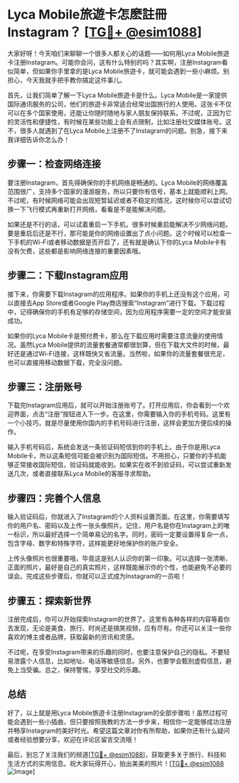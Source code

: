 # Lyca Mobile旅遊卡怎麽註冊Instagram？ [[TG💪+ @esim1088](https://t.me/s/esim1088)]

大家好呀！今天咱们来聊聊一个很多人都关心的话题——如何用Lyca Mobile旅遊卡注册Instagram。可能你会问，这有什么特别的吗？其实啊，注册Instagram看似简单，但如果你手里拿的是Lyca Mobile旅遊卡，就可能会遇到一些小麻烦。别担心，今天我就手把手教你搞定这件事儿。

首先，让我们简单了解一下Lyca Mobile旅遊卡是什么。Lyca Mobile是一家提供国际通讯服务的公司，他们的旅遊卡非常适合经常出国旅行的人使用。这张卡不仅可以在多个国家使用，还能让你随时随地与家人朋友保持联系。不过呢，正因为它的灵活性和便捷性，有时候在某些功能上会有点限制，比如注册社交媒体账号。这不，很多人就遇到了在Lyca Mobile上注册不了Instagram的问题。别急，接下来我详细告诉你怎么办！

## 步骤一：检查网络连接

要注册Instagram，首先得确保你的手机网络是畅通的。Lyca Mobile的网络覆盖范围很广，支持多个国家的漫游服务，所以只要你有信号，基本上就能顺利上网。不过呢，有时候网络可能会出现短暂延迟或者不稳定的情况，这时候你可以尝试切换一下飞行模式再重新打开网络，看看是不是能解决问题。

如果还是不行的话，可以试着重启一下手机，很多时候重启能解决不少网络问题。要是重启后还是不行，那可能是你的网络设置出了点小问题。这个时候可以检查一下手机的Wi-Fi或者移动数据是否开启了，还有就是确认下你的Lyca Mobile卡有没有欠费，这些都是影响网络连接的重要因素哦。

## 步骤二：下载Instagram应用

接下来，你需要下载Instagram的应用程序。如果你的手机上还没有这个应用，可以直接去App Store或者Google Play商店搜索“Instagram”进行下载。下载过程中，记得确保你的手机有足够的存储空间，因为应用程序需要一定的空间才能安装成功。

如果你的Lyca Mobile卡是预付费卡，那么在下载应用时需要注意流量的使用情况。虽然Lyca Mobile提供的流量套餐通常都很划算，但在下载大文件的时候，最好还是通过Wi-Fi连接，这样既快又省流量。当然啦，如果你的流量套餐很充足，也可以直接用移动数据下载，完全没问题。

## 步骤三：注册账号

下载完Instagram应用后，就可以开始注册账号了。打开应用后，你会看到一个欢迎界面，点击“注册”按钮进入下一步。在这里，你需要输入你的手机号码。这里有一个小技巧，就是尽量使用你国内的手机号码进行注册，这样会更加方便后续的操作。

输入手机号码后，系统会发送一条验证码短信到你的手机上。由于你是用Lyca Mobile卡，所以这条短信可能会被识别为国际短信。不用担心，只要你的手机能够正常接收国际短信，验证码就能收到。如果实在收不到验证码，可以尝试重新发送几次，或者直接联系Lyca Mobile的客服寻求帮助。

## 步骤四：完善个人信息

输入验证码后，你就进入了Instagram的个人资料设置页面。在这里，你需要填写你的用户名、密码以及上传一张头像照片。记住，用户名是你在Instagram上的唯一标识，所以最好选择一个简单易记的名字。同时，密码一定要设置得复杂一点，包含字母、数字和特殊字符，这样能更好地保护你的账户安全。

上传头像照片也很重要哦，毕竟这是别人认识你的第一印象。可以选择一张清晰、正面的照片，最好是自己的真实照片，这样既能展示你的个性，也能避免不必要的误会。完成这些步骤后，你就可以正式成为Instagram的一员啦！

## 步骤五：探索新世界

注册完成后，你可以开始探索Instagram的世界了。这里有各种各样的内容等着你去发现，无论是美食、旅行、时尚还是搞笑视频，应有尽有。你还可以关注一些你喜欢的博主或者品牌，获取最新的资讯和灵感。

不过呢，在享受Instagram带来的乐趣的同时，也要注意保护自己的隐私。不要轻易泄露个人信息，比如地址、电话等敏感信息。另外，也要学会甄别虚假信息，避免上当受骗。总之，保持警惕，享受社交的乐趣。

## 总结

好了，以上就是用Lyca Mobile旅遊卡注册Instagram的全部步骤啦！虽然过程可能会遇到一些小插曲，但只要按照我教的方法一步步来，相信你一定能够成功注册并畅享Instagram的美好时光。希望这篇文章对你有所帮助，如果你还有什么疑问或者经验想要分享，欢迎在评论区留言交流哦！

最后，别忘了关注我们的频道[[TG💪+ @esim1088](https://t.me/s/esim1088)]，获取更多关于旅行、科技和生活方式的实用信息。祝大家玩得开心，拍出美美的照片！[[TG💪+ @esim1088](https://t.me/s/esim1088) ![Image](https://i.postimg.cc/4NQfJmqS/Snipaste-2025-05-13-00-14-12.png)]